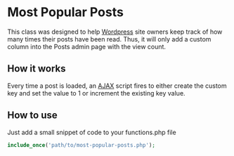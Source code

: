 # Most Popular Posts

This class was designed to help [Wordpress](https://wordpress.org "Wordpress.org") site owners keep track of how many times their posts have been read. Thus, it will only add a custom column into the Posts admin page with the view count.

## How it works

Every time a post is loaded, an [AJAX](https://en.wikipedia.org/wiki/Ajax_(programming)) script fires to either create the custom key and set the value to 1 or increment the existing key value.

## How to use

Just add a small snippet of code to your functions.php file
```php
include_once('path/to/most-popular-posts.php');
```